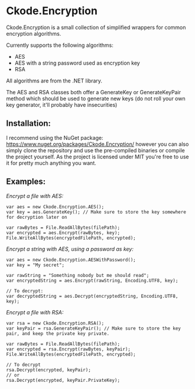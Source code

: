 # Ckode.Encryption

Ckode.Encryption is a small collection of simplified wrappers for common encryption algorithms.

Currently supports the following algorithms:

- AES
- AES with a string password used as encryption key
- RSA

All algorithms are from the .NET library.

The AES and RSA classes both offer a GenerateKey or GenerateKeyPair method which should be used to generate new keys (do not roll your own key generator, it'll probably have
insecurities)

## Installation:

I recommend using the NuGet package: https://www.nuget.org/packages/Ckode.Encryption/ however you can also simply clone the repository and use the pre-compiled binaries or compile
the project yourself.
As the project is licensed under MIT you're free to use it for pretty much anything you want.

## Examples:

*Encrypt a file with AES:*

    var aes = new Ckode.Encryption.AES();
    var key = aes.GenerateKey(); // Make sure to store the key somewhere for decryption later on
    
    var rawBytes = File.ReadAllBytes(filePath);
    var encrypted = aes.Encrypt(rawBytes, key);
    File.WriteAllBytes(encryptedFilePath, encrypted);

*Encrypt a string with AES, using a password as key:*

    var aes = new Ckode.Encryption.AESWithPassword();
    var key = "My secret";
    
    var rawString = "Something nobody but me should read";
    var encryptedString = aes.Encrypt(rawString, Encoding.UTF8, key);
    
    // To decrypt:
    var decryptedString = aes.Decrypt(encryptedString, Encoding.UTF8, key);

*Encrypt a file with RSA:*

    var rsa = new Ckode.Encryption.RSA();
    var keyPair = rsa.GenerateKeyPair(); // Make sure to store the key pair, and keep the private key private.
    
    var rawBytes = File.ReadAllBytes(filePath);
    var encrypted = rsa.Encrypt(rawBytes, keyPair);
    File.WriteAllBytes(encryptedFilePath, encrypted);
    
    // To decrypt
    rsa.Decrypt(encrypted, keyPair);
    // or
    rsa.Decrypt(encrypted, keyPair.PrivateKey);
